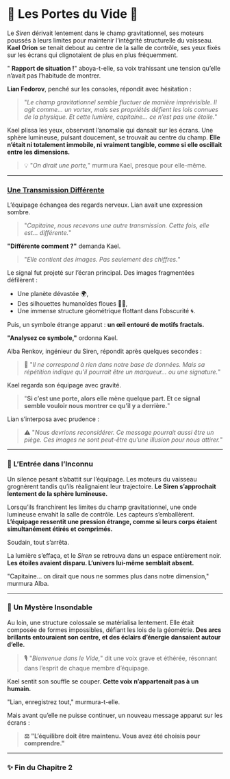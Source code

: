 # **🌌 Les Portes du Vide 🌌**

Le *Siren* dérivait lentement dans le champ gravitationnel, ses moteurs poussés à leurs limites pour maintenir l’intégrité structurelle du vaisseau. **Kael Orion** se tenait debout au centre de la salle de contrôle, ses yeux fixés sur les écrans qui clignotaient de plus en plus fréquemment.  

" **Rapport de situation !**" aboya-t-elle, sa voix trahissant une tension qu’elle n’avait pas l’habitude de montrer.  

**Lian Fedorov**, penché sur les consoles, répondit avec hésitation :  
>  "*Le champ gravitationnel semble fluctuer de manière imprévisible. Il agit comme... un vortex, mais ses propriétés défient les lois connues de la physique. Et cette lumière, capitaine... ce n’est pas une étoile.*"  

Kael plissa les yeux, observant l’anomalie qui dansait sur les écrans. Une sphère lumineuse, pulsant doucement, se trouvait au centre du champ. **Elle n’était ni totalement immobile, ni vraiment tangible, comme si elle oscillait entre les dimensions.**  

> 💡 "*On dirait une porte,*" murmura Kael, presque pour elle-même.  

---

###  <ins>**Une Transmission Différente** </ins> 

L’équipage échangea des regards nerveux. Lian avait une expression sombre.  
>  "*Capitaine, nous recevons une autre transmission. Cette fois, elle est... différente.*"  

**"Différente comment ?"** demanda Kael.  

>  "*Elle contient des images. Pas seulement des chiffres.*"  

Le signal fut projeté sur l’écran principal. Des images fragmentées défilèrent :  
- Une planète dévastée 🌍,  
- Des silhouettes humanoïdes floues 🧑‍🚀,  
- Une immense structure géométrique flottant dans l’obscurité 🌀.  

Puis, un symbole étrange apparut : **un œil entouré de motifs fractals.**  

**"Analysez ce symbole,"** ordonna Kael.  

Alba Renkov, ingénieur du Siren, répondit après quelques secondes :  
> 🔎 "*Il ne correspond à rien dans notre base de données. Mais sa répétition indique qu’il pourrait être un marqueur... ou une signature.*"  

Kael regarda son équipage avec gravité.  
>  "**Si c’est une porte, alors elle mène quelque part. Et ce signal semble vouloir nous montrer ce qu’il y a derrière.**"  

Lian s’interposa avec prudence :  
> ⚠ "*Nous devrions reconsidérer. Ce message pourrait aussi être un piège. Ces images ne sont peut-être qu’une illusion pour nous attirer.*"  

---

### 🚀 **L’Entrée dans l’Inconnu**  

Un silence pesant s’abattit sur l’équipage. Les moteurs du vaisseau grognèrent tandis qu’ils réalignaient leur trajectoire. **Le Siren s’approchait lentement de la sphère lumineuse.**  

Lorsqu’ils franchirent les limites du champ gravitationnel, une onde lumineuse envahit la salle de contrôle. Les capteurs s’emballèrent. **L’équipage ressentit une pression étrange, comme si leurs corps étaient simultanément étirés et comprimés.**  

Soudain, tout s’arrêta.  

La lumière s’effaça, et le *Siren* se retrouva dans un espace entièrement noir. **Les étoiles avaient disparu. L’univers lui-même semblait absent.**  

"Capitaine... on dirait que nous ne sommes plus dans notre dimension," murmura Alba.  

---

### 🌌 **Un Mystère Insondable**  

Au loin, une structure colossale se matérialisa lentement. Elle était composée de formes impossibles, défiant les lois de la géométrie. **Des arcs brillants entouraient son centre, et des éclairs d’énergie dansaient autour d’elle.**  

> 🎙 "*Bienvenue dans le Vide,*" dit une voix grave et éthérée, résonnant dans l’esprit de chaque membre d’équipage.  

Kael sentit son souffle se couper. **Cette voix n’appartenait pas à un humain.**  

"Lian, enregistrez tout," murmura-t-elle.  

Mais avant qu’elle ne puisse continuer, un nouveau message apparut sur les écrans :  
> **⚖ "L’équilibre doit être maintenu. Vous avez été choisis pour comprendre."**

---

### ✨ **Fin du Chapitre 2**
```


